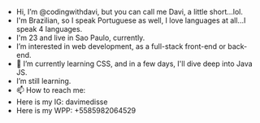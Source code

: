 - Hi, I’m @codingwithdavi, but you can call me Davi, a little short...lol.
- I'm Brazilian, so I speak Portuguese as well, I love languages at all...I speak 4 languages.
- I'm 23 and live in Sao Paulo, currently.
- I’m interested in web development, as a full-stack front-end or back-end.
- 🌱 I’m currently learning CSS, and in a few days, I'll dive deep into Java JS.
- I’m still learning.
- 📫 How to reach me:
- Here is my IG: davimedisse
- Here is my WPP: +5585982064529
  
<!---
codingwithdavi/codingwithdavi is a ✨ special ✨ repository because its `README.md` (this file) appears on your GitHub profile.
You can click the Preview link to take a look at your changes.
--->

